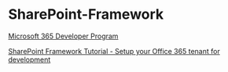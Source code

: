 # SharePoint-Framework

[Microsoft 365 Developer Program](https://developer.microsoft.com/en-us/microsoft-365/dev-program)

[SharePoint Framework Tutorial - Setup your Office 365 tenant for development](https://www.youtube.com/watch?v=yc1IYgYp7qQ)

